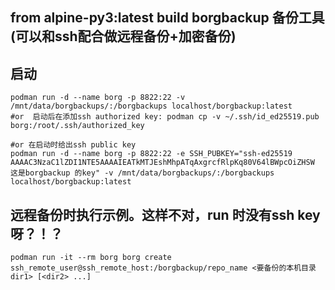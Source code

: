 ## from alpine-py3:latest build borgbackup 备份工具(可以和ssh配合做远程备份+加密备份)

## 启动

```shell
podman run -d --name borg -p 8822:22 -v /mnt/data/borgbackups/:/borgbackups localhost/borgbackup:latest
#or  启动后在添加ssh authorized key: podman cp -v ~/.ssh/id_ed25519.pub borg:/root/.ssh/authorized_key

#or 在启动时给出ssh public key
podman run -d --name borg -p 8822:22 -e SSH_PUBKEY="ssh-ed25519 AAAAC3NzaC1lZDI1NTE5AAAAIEATkMTJEshMhpATqAxgrcfRlpKq80V64lBWpcOiZHSW 这是borgbackup 的key" -v /mnt/data/borgbackups/:/borgbackups localhost/borgbackup:latest
```


## 远程备份时执行示例。这样不对，run 时没有ssh key呀？！？

```shell
podman run -it --rm borg borg create ssh_remote_user@ssh_remote_host:/borgbackup/repo_name <要备份的本机目录 dir1> [<dir2> ...]

```

